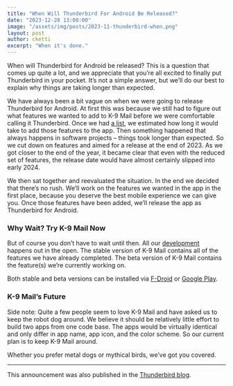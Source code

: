 ```yaml
---
title: "When Will Thunderbird For Android Be Released?"
date: "2023-12-28 13:00:00"
image: "/assets/img/posts/2023-11-thunderbird-when.png"
layout: post
author: cketti
excerpt: "When it's done."
---
```


When will Thunderbird for Android be released? This is a question that comes up quite a lot, and we appreciate that you’re all excited to finally put Thunderbird in your pocket. It’s not a simple answer, but we’ll do our best to explain why things are taking longer than expected.

We have always been a bit vague on when we were going to release Thunderbird for Android. At first this was because we still had to figure out what features we wanted to add to K-9 Mail before we were comfortable calling it Thunderbird. Once we had [a list](https://developer.thunderbird.net/planning/android-roadmap), we estimated how long it would take to add those features to the app. Then something happened that always happens in software projects – things took longer than expected. So we cut down on features and aimed for a release at the end of 2023. As we got closer to the end of the year, it became clear that even with the reduced set of features, the release date would have almost certainly slipped into early 2024.

We then sat together and reevaluated the situation. In the end we decided that there’s no rush. We’ll work on the features we wanted in the app in the first place, because you deserve the best mobile experience we can give you. Once those features have been added, we’ll release the app as Thunderbird for Android.

### Why Wait? Try K-9 Mail Now

But of course you don’t have to wait until then. All our [development](https://github.com/thunderbird/thunderbird-android) happens out in the open. The stable version of K-9 Mail contains all of the features we have already completed. The beta version of K-9 Mail contains the feature(s) we’re currently working on.

Both stable and beta versions can be installed via [F-Droid](https://f-droid.org/en/packages/com.fsck.k9/) or [Google Play](https://play.google.com/store/apps/details?id=com.fsck.k9).


### K-9 Mail’s Future

Side note: Quite a few people seem to love K-9 Mail and have asked us to keep the robot dog around. We believe it should be relatively little effort to build two apps from one code base. The apps would be virtually identical and only differ in app name, app icon, and the color scheme. So our current plan is to keep K-9 Mail around.

Whether you prefer metal dogs or mythical birds, we’ve got you covered.

---

This announcement was also published in the [Thunderbird blog](https://blog.thunderbird.net/2023/12/when-will-thunderbird-for-android-be-released/).
